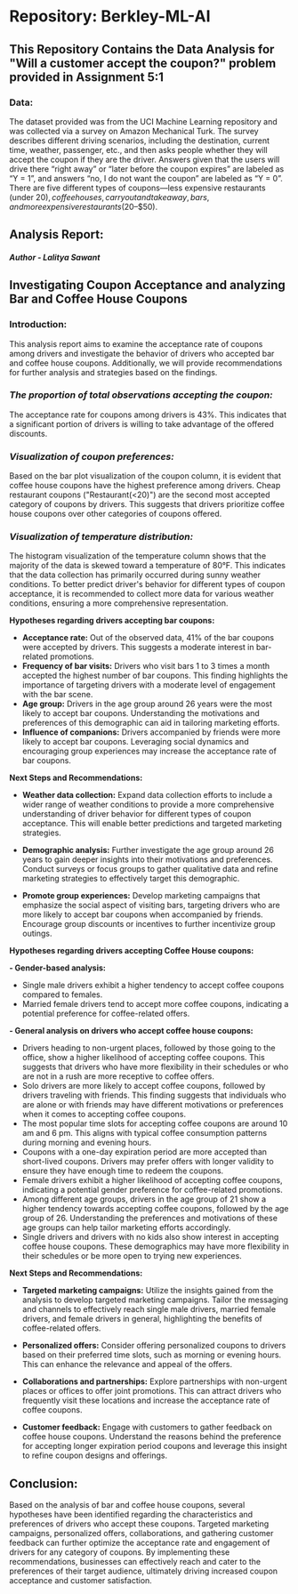 # Repository: Berkley-ML-AI

## This Repository Contains the Data Analysis for "Will a customer accept the coupon?" problem provided in Assignment 5:1

### **Data:** 
The dataset provided was from the UCI Machine Learning repository and was collected via a survey on Amazon Mechanical Turk. The survey describes different driving scenarios, including the destination, current time, weather, passenger, etc., and then asks people whether they will accept the coupon if they are the driver. Answers given that the users will drive there “right away” or “later before the coupon expires” are labeled as “Y = 1”, and answers “no, I do not want the coupon” are labeled as “Y = 0”. There are five different types of coupons—less expensive restaurants (under $20), coffee houses, carry out and take away, bars, and more expensive restaurants ($20–$50).


## **Analysis Report:**                         
#####                                                  Author - Lalitya Sawant
## Investigating Coupon Acceptance and analyzing Bar and Coffee House Coupons

### **Introduction:**
  This analysis report aims to examine the acceptance rate of coupons among drivers and investigate the behavior of drivers who accepted bar and coffee house coupons. Additionally, we will provide recommendations for further analysis and strategies based on the findings.

### *The proportion of total observations accepting the coupon:*
  The acceptance rate for coupons among drivers is 43%. This indicates that a significant portion of drivers is willing to take advantage of the offered discounts.

### *Visualization of coupon preferences:*
  Based on the bar plot visualization of the coupon column, it is evident that coffee house coupons have the highest preference among drivers. Cheap restaurant coupons ("Restaurant(<20)") are the second most accepted category of coupons by drivers. This suggests that drivers prioritize coffee house coupons over other categories of coupons offered.

### *Visualization of temperature distribution:*
  The histogram visualization of the temperature column shows that the majority of the data is skewed toward a temperature of 80°F. This indicates that the data collection has primarily occurred during sunny weather conditions. To better predict driver's behavior for different types of coupon acceptance, it is recommended to collect more data for various weather conditions, ensuring a more comprehensive representation.

**Hypotheses regarding drivers accepting bar coupons:**

  * **Acceptance rate:** Out of the observed data, 41% of the bar coupons were accepted by drivers. This suggests a moderate interest in bar-related promotions.
  * **Frequency of bar visits:** Drivers who visit bars 1 to 3 times a month accepted the highest number of bar coupons. This finding highlights the importance of targeting drivers with a moderate level of engagement with the bar scene.
  * **Age group:** Drivers in the age group around 26 years were the most likely to accept bar coupons. Understanding the motivations and preferences of this demographic can aid in tailoring marketing efforts.
  * **Influence of companions:** Drivers accompanied by friends were more likely to accept bar coupons. Leveraging social dynamics and encouraging group experiences may increase the acceptance rate of bar coupons.

  **Next Steps and Recommendations:**

  * **Weather data collection:** Expand data collection efforts to include a wider range of weather conditions to provide a more comprehensive understanding of driver behavior for different types of coupon acceptance. This will enable better predictions and targeted marketing strategies.

  * **Demographic analysis:** Further investigate the age group around 26 years to gain deeper insights into their motivations and preferences. Conduct surveys or focus groups to gather qualitative data and refine marketing strategies to effectively target this demographic.

  * **Promote group experiences:** Develop marketing campaigns that emphasize the social aspect of visiting bars, targeting drivers who are more likely to accept bar coupons when accompanied by friends. Encourage group discounts or incentives to further incentivize group outings.


**Hypotheses regarding drivers accepting Coffee House coupons:**

 **- Gender-based analysis:**

  * Single male drivers exhibit a higher tendency to accept coffee coupons compared to females.
  * Married female drivers tend to accept more coffee coupons, indicating a potential preference for coffee-related offers.

  **- General analysis on drivers who accept coffee house coupons:**

  * Drivers heading to non-urgent places, followed by those going to the office, show a higher likelihood of accepting coffee coupons. This suggests that drivers who have more flexibility in their schedules or who are not in a rush are more receptive to coffee offers.
  * Solo drivers are more likely to accept coffee coupons, followed by drivers traveling with friends. This finding suggests that individuals who are alone or with friends may have different motivations or preferences when it comes to accepting coffee coupons.
  * The most popular time slots for accepting coffee coupons are around 10 am and 6 pm. This aligns with typical coffee consumption patterns during morning and evening hours.
  * Coupons with a one-day expiration period are more accepted than short-lived coupons. Drivers may prefer offers with longer validity to ensure they have enough time to redeem the coupons.
  * Female drivers exhibit a higher likelihood of accepting coffee coupons, indicating a potential gender preference for coffee-related promotions.
  * Among different age groups, drivers in the age group of 21 show a higher tendency towards accepting coffee coupons, followed by the age group of 26. Understanding the preferences and motivations of these age groups can help tailor marketing efforts accordingly.
  * Single drivers and drivers with no kids also show interest in accepting coffee house coupons. These demographics may have more flexibility in their schedules or be more open to trying new experiences.

  **Next Steps and Recommendations:**

  * **Targeted marketing campaigns:** Utilize the insights gained from the analysis to develop targeted marketing campaigns. Tailor the messaging and channels to effectively reach single male drivers, married female drivers, and female drivers in general, highlighting the benefits of coffee-related offers.

  * **Personalized offers:** Consider offering personalized coupons to drivers based on their preferred time slots, such as morning or evening hours. This can enhance the relevance and appeal of the offers.

  * **Collaborations and partnerships:** Explore partnerships with non-urgent places or offices to offer joint promotions. This can attract drivers who frequently visit these locations and increase the acceptance rate of coffee coupons.

  * **Customer feedback:** Engage with customers to gather feedback on coffee house coupons. Understand the reasons behind the preference for accepting longer expiration period coupons and leverage this insight to refine coupon designs and offerings.


## **Conclusion:**
  Based on the analysis of bar and coffee house coupons, several hypotheses have been identified regarding the characteristics and preferences of drivers who accept these coupons. Targeted marketing campaigns, personalized offers, collaborations, and gathering customer feedback can further optimize the acceptance rate and engagement of drivers for any category of coupons. By implementing these recommendations, businesses can effectively reach and cater to the preferences of their target audience, ultimately driving increased coupon acceptance and customer satisfaction.
